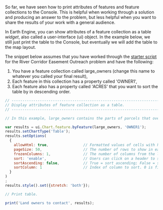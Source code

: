 So far, we have seen how to print attributes of features and feature collections to the Console. This is helpful when working through a solution and producing an answer to the problem, but less helpful when you want to share the results of your work with a general audience.  

In Earth Engine, you can show attributes of a feature collection as a table _widget_, also called a user-interface (ui) object. In the example below, we still just print the table to the Console, but eventually we will add the table to the map layout.    

The snippet below assumes that you have worked through the [starter script](../../lessons/corridor_easement_list.md#starter-script) for the River Corridor Easement Outreach problem and have the following:    

1. You have a feature collection called large_owners (change this name to whatever you called your final result),  
2. Each feature in this collection has a property called 'OWNER1',
3. Each feature also has a property called 'ACRES' that you want to sort the table by in descending order.    

```js
// --------------------------------------------------------------------------------
// Display attributes of feature collection as a table.
// --------------------------------------------------------------------------------

// In this example, large_owners contains the parts of parcels that overlap corridor with acres as an attribute.

var results = ui.Chart.feature.byFeature(large_owners, 'OWNER1');
results.setChartType('Table');
results.setOptions(
  {
    allowHtml: true,                // Formatted values of cells with html tags will be rendered as HTML.
    pageSize: 50,                   // The number of rows to show in each page.
    frozenColumns: 1,               // The number of columns from the left to 'freeze' when scrolling horizontally. Note that this works in the Console, but not when you open the table in a new browser panel.    
    sort: 'enable',                 // Users can click on a header to sort table by that column.  
    sortAscending: false,           // True = sort ascending; False = sort descending.
    sortColumn: 1                   // Index of column to sort. 0 is first column, 1 is second.  
  }
)
;
results.style().set({stretch: 'both'});

// Print table.

print('Land owners to contact', results);

```

